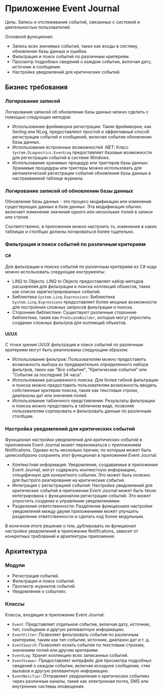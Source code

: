 # Приложение Event Journal

Цель: Запись и отслеживание событий, связанных с системой и деятельностью пользователей.

Основной функционал:

- Запись всех значимых событий, таких как входы в систему, обновления базы данных и ошибки.
- Фильтрация и поиск событий по различным критериям.
- Просмотр подробных сведений о каждом событии, включая дату, источник и сообщение.
- Настройка уведомлений для критических событий.

## Бизнес требования

### Логирование записей

Логирование записей об обновлении базы данных можно сделать с помощью следующих методов:

- Использование фреймворка регистрации: Такие фреймворки, как Serilog или NLog, предоставляют простой и эффективный способ регистрации событий и сообщений, включая события обновления базы данных.
- Использование встроенных возможностей .NET: Класс `System.Diagnostics.EventLog` предоставляет базовые возможности для регистрации событий в системе Windows.
- Использование хранимых процедур или триггеров базы данных: Хранимые процедуры или триггеры можно использовать для автоматической регистрации событий обновления базы данных в настраиваемой таблице журнала.

### Логирование записей об обновлении базы данных

Обновление базы данных - это процесс модификации или изменения существующих данных в базе данных. Эта модификация обычно включает изменение значений одного или нескольких полей в записи или строке.

Соответственно, в приложении можно настроить то, изменения в каких таблицах и столбцах должны логироваться более тщательно.

### Фильтрация и поиск событий по различным критериям

#### C#

Для фильтрации и поиска событий по различным критериям из C# кода можно использовать следующие инструменты:

- LINQ to Objects: LINQ to Objects предоставляет набор методов расширения для фильтрации и поиска коллекций объектов, таких как список зарегистрированных событий.
- Библиотека `System.Linq.Expressions`: Библиотека `System.Linq.Expressions` предоставляет более мощные возможности для построения сложных запросов фильтрации и поиска.
- Сторонние библиотеки: Существуют различные сторонние библиотеки, такие как `PredicateBuilder`, которые могут упростить создание сложных фильтров для коллекций объектов.

#### UI/UX

С точки зрения UI/UX фильтрация и поиск событий по различным критериям могут быть реализованы следующим образом:

- Использование фильтров: Пользователям можно предоставить возможность выбора из предварительно определенного набора фильтров, таких как "Все события", "Критические события" или "События за последние 24 часа".
- Использование расширенного поиска: Для более гибкой фильтрации и поиска можно предоставить пользователям возможность вводить собственные критерии поиска, такие как текстовые строки, диапазоны дат или значения полей.
- Использование табличного представления: Результаты фильтрации и поиска можно представить в табличном виде, позволяя пользователям сортировать и фильтровать данные по различным столбцам.

### Настройка уведомлений для критических событий

Функционал настройки уведомлений для критических событий в приложении Event Journal может перекликаться с приложением Notifications. Однако есть несколько причин, по которым может быть целесообразно сохранить этот функционал в приложении Event Journal:

- Контекстная информация: Уведомления, создаваемые в приложении Event Journal, могут содержать контекстную информацию, специфичную для конкретного события. Это может быть полезно для быстрого реагирования на критические события.
- Интеграция с регистрацией событий: Настройка уведомлений для критических событий в приложении Event Journal может быть тесно интегрирована с функционалом регистрации событий. Это может упростить создание и управление уведомлениями.
- Разделение ответственности: Разделение функционала настройки уведомлений между двумя приложениями может улучшить разделение ответственности и сделать код более модульным.

В конечном итоге решение о том, дублировать ли функционал настройки уведомлений в приложении Notifications, зависит от конкретных требований и архитектуры приложения.

## Архитектура

### Модули

- Регистрация событий.
- Фильтрация и поиск событий.
- Просмотр журналов событий.
- Уведомления о событиях.

### Классы 

Классы, входящие в приложение Event Journal:

- `Event`: Представляет отдельное событие, включая дату, источник, тип, сообщение и другую релевантную информацию.
- `EventFilter`: Позволяет фильтровать события по различным критериям, таким как тип события, источник, диапазон дат и т. д.
- `EventSearch`: Позволяет искать события по текстовым строкам, значениям полей или другим критериям.
- `EventLog`: Хранит коллекцию всех записанных событий.
- `EventViewer`: Предоставляет интерфейс для просмотра подробных сведений о каждом событии, включая исходное сообщение, стек вызовов и другую релевантную информацию.
- `EventNotifier`: Отправляет уведомления о критических событиях через различные каналы, такие как электронная почта, SMS или внутренние системы оповещения.
